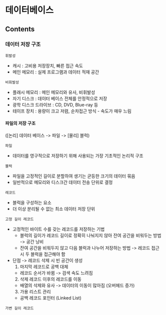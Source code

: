 # 데이터베이스
## Contents

### 데이터 저장 구조
`휘발성`
  - 캐시 : 고비용 저장장치, 빠른 접근 속도
  - 메인 메모리 : 실제 프로그램과 데이터 적재 공간

`비휘발성`
  - 플래시 메모리 : 메인 메모리와 유사, 비휘발성
  - 자기 디스크 : 데이터 베이스 전체를 안정적으로 저장
  - 광학 디스크 드라이브 : CD, DVD, Blue-ray 등
  - 테이프 장치 : 용량이 크고 저렴, 순차접근 방식 - 속도가 매우 느림

#### 파일의 저장 구조
([논리] 데이터 베이스 -> 파일 -> [물리] 블럭)    

`파일`
  - 데이터를 영구적으로 저장하기 위해 사용되는 가장 기초적인 논리적 구조    

`블럭`
  - 파일을 고정적인 길이로 분할하여 생기는 균등한 크기의 데이터 묶음
  - 일반적으로 메모리와 디스크간 데이터 전송 단위로 결정      

`레코드`
  - 블럭을 구성하는 요소
  - 더 이상 분리될 수 없는 최소 데이터 저장 단위     

`고정 길이 레코드`
  - 고정적인 바이트 수를 갖는 레코드를 저장하는 기법
    - 블럭의 길이가 레코드 길이로 정확히 나눠지지 않아 잔여 공간을 비워두는 방법 -> 공간 낭비
    - 잔여 공간을 비워두지 않고 다음 블럭과 나누어 저장하는 방법 -> 레코드 접근 시 두 블럭을 접근해야 함
  - 단점 -> 레코드 삭제 시 빈 공간이 생성
    1. 마지막 레코드로 공백 대체
      - 레코드 순서가 바뀜 -> 검색 속도 느려짐
    2. 삭제 레코드 이후의 레코드를 이동
      - 배열의 삭제와 유사 -> 데이터의 이동이 많아짐 (오버헤드 증가)
    3. 가용 리스트 관리
      - 공백 레코드 포인터 (Linked List)    
      
`가변 길이 레코드`
    